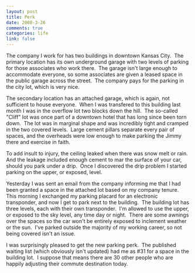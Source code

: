 ```yaml
--- 
layout: post
title: Perk
date: 2008-3-26
comments: true
categories: life
link: false
---
```

The company I work for has two buildings in downtown Kansas City.  The primary location has its own underground garage with two levels of parking for those associates who work there.  The garage isn't large enough to accommodate everyone, so some associates are given a leased space in the public garage across the street.  The company pays for the parking in the city lot, which is very nice.

The secondary location has an attached garage, which is again, not sufficient to house everyone.  When I was transfered to this building last month I was in the overflow lot two blocks down the hill.  The so-called "Cliff" lot was once part of a downtown hotel that has long since been torn down.  The lot was in marginal shape and was incredibly tight and cramped in the two covered levels.  Large cement pillars separate every pair of spaces, and the overheads were low enough to make parking the Jimmy there and exercise in faith.

To add insult to injury, the ceiling leaked when there was snow melt or rain.  And the leakage included enough cement to mar the surface of your car, should you park under a drip.  Once I discovered the drip problem I started parking on the upper, or exposed, level.

Yesterday I was sent an email from the company informing me that I had been granted a space in the attached lot based on my company tenure.  This morning I exchanged my parking placard for an electronic  transponder, and now I get to park next to the building.  The building lot has three levels, each with their own transponder.  I'm allowed to use the upper, or exposed to the sky level, any time day or night.  There are some awnings over the spaces so the car won't be entirely exposed to inclement weather or the sun.  I've parked outside the majority of my working career, so not being covered isn't an issue.

I was surprisingly pleased to get the new parking perk.  The published waiting list (which obviously isn't updated) had me as #31 for a space in the building lot.  I suppose that means there are 30 other people who are happily adjusting their commute destination today.
